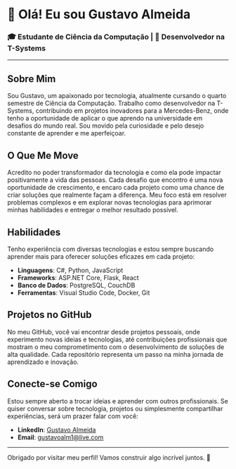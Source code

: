 # 👋 Olá! Eu sou Gustavo Almeida

### 🎓 Estudante de Ciência da Computação | 💼 Desenvolvedor na T-Systems

---

## Sobre Mim
Sou Gustavo, um apaixonado por tecnologia, atualmente cursando o quarto semestre de Ciência da Computação. Trabalho como desenvolvedor na T-Systems, contribuindo em projetos inovadores para a Mercedes-Benz, onde tenho a oportunidade de aplicar o que aprendo na universidade em desafios do mundo real. Sou movido pela curiosidade e pelo desejo constante de aprender e me aperfeiçoar.

## O Que Me Move
Acredito no poder transformador da tecnologia e como ela pode impactar positivamente a vida das pessoas. Cada desafio que encontro é uma nova oportunidade de crescimento, e encaro cada projeto como uma chance de criar soluções que realmente façam a diferença. Meu foco está em resolver problemas complexos e em explorar novas tecnologias para aprimorar minhas habilidades e entregar o melhor resultado possível.

## Habilidades
Tenho experiência com diversas tecnologias e estou sempre buscando aprender mais para oferecer soluções eficazes em cada projeto:

- **Linguagens**: C#, Python, JavaScript
- **Frameworks**: ASP.NET Core, Flask, React
- **Banco de Dados**: PostgreSQL, CouchDB
- **Ferramentas**: Visual Studio Code, Docker, Git

## Projetos no GitHub
No meu GitHub, você vai encontrar desde projetos pessoais, onde experimento novas ideias e tecnologias, até contribuições profissionais que mostram o meu comprometimento com o desenvolvimento de soluções de alta qualidade. Cada repositório representa um passo na minha jornada de aprendizado e inovação.

## Conecte-se Comigo
Estou sempre aberto a trocar ideias e aprender com outros profissionais. Se quiser conversar sobre tecnologia, projetos ou simplesmente compartilhar experiências, será um prazer falar com você:

- **LinkedIn**: [Gustavo Almeida](https://www.linkedin.com/in/gustavo-almeida-moura/)
- **Email**: gustavoalm1@live.com

---

Obrigado por visitar meu perfil! Vamos construir algo incrível juntos. 🚀
